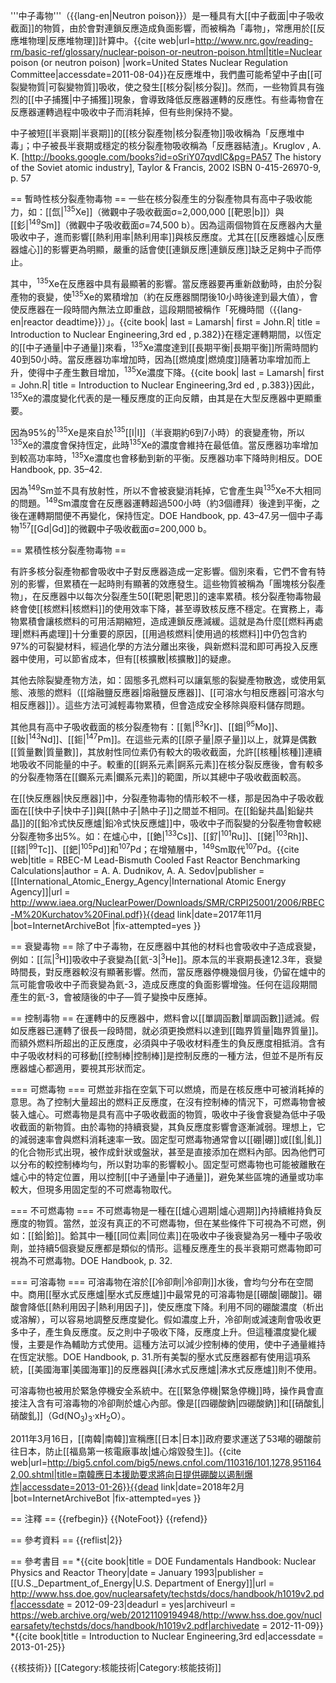 '''中子毒物'''（{{lang-en|Neutron poison}}）是一種具有大[[中子截面|中子吸收截面]]的物質，由於會對連鎖反應造成負面影響，而被稱為「毒物」，常應用於[[反應堆物理|反應堆物理]]計算中。<ref>{{cite web|url=http://www.nrc.gov/reading-rm/basic-ref/glossary/nuclear-poison-or-neutron-poison.html|title=Nuclear poison (or neutron poison) |work=United States Nuclear Regulation Committee|accessdate=2011-08-04}}</ref>在反應堆中，我們盡可能希望中子由[[可裂變物質|可裂變物質]]吸收，使之發生[[核分裂|核分裂]]。然而，一些物質具有強烈的[[中子捕獲|中子捕獲]]現象，會導致降低反應器運轉的反應性。有些毒物會在反應器運轉過程中吸收中子而消耗掉，但有些則保持不變。

中子被短[[半衰期|半衰期]]的[[核分裂產物|核分裂產物]]吸收稱為「反應堆中毒」；中子被長半衰期或穩定的核分裂產物吸收稱為「反應器結渣」。<ref>Kruglov , A. K. [http://books.google.com/books?id=oSriY07qvdIC&pg=PA57 The history of the Soviet atomic industry], Taylor & Francis, 2002 ISBN 0-415-26970-9, p. 57</ref>

== 暫時性核分裂產物毒物 ==
一些在核分裂產生的分裂產物具有高中子吸收能力，如：[[氙|<sup>135</sup>Xe]]（微觀中子吸收截面σ=2,000,000 [[靶恩|b]]）與[[釤|<sup>149</sup>Sm]]（微觀中子吸收截面σ=74,500 b）。因為這兩個物質在反應器內大量吸收中子，進而影響[[熱利用率|熱利用率]]與核反應度。尤其在[[反應器爐心|反應器爐心]]的影響更為明顯，嚴重的話會使[[連鎖反應|連鎖反應]]缺乏足夠中子而停止。

其中，<sup>135</sup>Xe在反應器中具有最顯著的影響。當反應器要再重新啟動時，由於分裂產物的衰變，使<sup>135</sup>Xe的累積增加（約在反應器關閉後10小時後達到最大值），會使反應器在一段時間內無法立即重啟，這段期間被稱作「死機時間（{{lang-en|reactor deadtime}}）」。<ref>{{cite book| last = Lamarsh| first = John.R| title = Introduction to Nuclear Engineering,3rd ed , p.382}}</ref>在穩定運轉期間，以恆定的[[中子通量|中子通量]]來看，<sup>135</sup>Xe濃度達到[[長期平衡|長期平衡]]所需時間約40到50小時。當反應器功率增加時，因為[[燃燒度|燃燒度]]隨著功率增加而上升，使得中子產生數目增加，<sup>135</sup>Xe濃度下降。<ref>{{cite book| last = Lamarsh| first = John.R| title = Introduction to Nuclear Engineering,3rd ed , p.383}}</ref>因此，<sup>135</sup>Xe的濃度變化代表的是一種反應度的正向反饋，由其是在大型反應器中更顯重要。

因為95%的<sup>135</sup>Xe是來自於<sup>135</sup>[[I|I]]（半衰期約6到7小時）的衰變產物，所以<sup>135</sup>Xe的濃度會保持恆定，此時<sup>135</sup>Xe的濃度會維持在最低值。當反應器功率增加到較高功率時，<sup>135</sup>Xe濃度也會移動到新的平衡。反應器功率下降時則相反。<ref>DOE Handbook, pp. 35–42.</ref>

因為<sup>149</sup>Sm並不具有放射性，所以不會被衰變消耗掉，它會產生與<sup>135</sup>Xe不大相同的問題。<sup>149</sup>Sm濃度會在反應器運轉超過500小時（約3個禮拜）後達到平衡，之後在運轉期間便不再變化，保持恆定。<ref>DOE Handbook, pp. 43–47.</ref>另一個中子毒物<sup>157</sup>[[Gd|Gd]]的微觀中子吸收截面σ=200,000 b。

== 累積性核分裂產物毒物 ==

有許多核分裂產物都會吸收中子對反應器造成一定影響。個別來看，它們不會有特別的影響，但累積在一起時則有顯著的效應發生。這些物質被稱為「團塊核分裂產物」，在反應器中以每次分裂產生50[[靶恩|靶恩]]的速率累積。核分裂產物毒物最終會使[[核燃料|核燃料]]的使用效率下降，甚至導致核反應不穩定。在實務上，毒物累積會讓核燃料的可用活期縮短，造成連鎖反應減緩。這就是為什麼[[燃料再處理|燃料再處理]]十分重要的原因，[[用過核燃料|使用過的核燃料]]中仍包含約97%的可裂變材料，經過化學的方法分離出來後，與新燃料混和即可再投入反應器中使用，可以節省成本，但有[[核擴散|核擴散]]的疑慮。

其他去除裂變產物方法，如：固態多孔燃料可以讓氣態的裂變產物散逸，或使用氣態、液態的燃料（[[熔融鹽反應器|熔融鹽反應器]]、[[可溶水勻相反應器|可溶水勻相反應器]]）。這些方法可減輕毒物累積，但會造成安全移除與廢料儲存問題。

其他具有高中子吸收截面的核分裂產物有：[[氪|<sup>83</sup>Kr]]、[[鉬|<sup>95</sup>Mo]]、[[釹|<sup>143</sup>Nd]]、[[鉕|<sup>147</sup>Pm]]。在這些元素的[[原子量|原子量]]以上，就算是偶數[[質量數|質量數]]，其放射性同位素仍有較大的吸收截面，允許[[核種|核種]]連續地吸收不同能量的中子。較重的[[錒系元素|錒系元素]]在核分裂反應後，會有較多的分裂產物落在[[鑭系元素|鑭系元素]]的範圍，所以其總中子吸收截面較高。

在[[快反應器|快反應器]]中，分裂產物毒物的情形較不一樣，那是因為中子吸收截面在[[快中子|快中子]]與[[熱中子|熱中子]]之間並不相同。在[[鉛鉍共晶|鉛鉍共晶]]的[[鉛冷式快反應爐|鉛冷式快反應爐]]中，吸收中子而裂變的分裂產物會較總分裂產物多出5%。如：在爐心中，[[銫|<sup>133</sup>Cs]]、[[釕|<sup>101</sup>Ru]]、[[銠|<sup>103</sup>Rh]]、[[鎝|<sup>99</sup>Tc]]、[[鈀|<sup>105</sup>Pd]]和<sup>107</sup>Pd；在增殖層中，<sup>149</sup>Sm取代<sup>107</sup>Pd。<ref>{{cite web|title = RBEC-M Lead-Bismuth Cooled Fast Reactor Benchmarking Calculations|author = A. A. Dudnikov, A. A. Sedov|publisher = [[International_Atomic_Energy_Agency|International Atomic Energy Agency]]|url = http://www.iaea.org/NuclearPower/Downloads/SMR/CRPI25001/2006/RBEC-M%20Kurchatov%20Final.pdf}}{{dead link|date=2017年11月 |bot=InternetArchiveBot |fix-attempted=yes }}</ref>

== 衰變毒物 ==
除了中子毒物，在反應器中其他的材料也會吸收中子造成衰變，例如：[[氚|<sup>3</sup>H]]吸收中子衰變為[[氦-3|<sup>3</sup>He]]。原本氚的半衰期長達12.3年，衰變時間長，對反應器較沒有顯著影響。然而，當反應器停機幾個月後，仍留在爐中的氚可能會吸收中子而衰變為氦-3，造成反應度的負面影響增強。任何在這段期間產生的氦-3，會被隨後的中子—質子變換中反應掉。

== 控制毒物 ==
在運轉中的反應器中，燃料會以[[單調函數|單調函數]]遞減。假如反應器已運轉了很長一段時間，就必須更換燃料以達到[[臨界質量|臨界質量]]。而額外燃料所超出的正反應度，必須與中子吸收材料產生的負反應度相抵消。含有中子吸收材料的可移動[[控制棒|控制棒]]是控制反應的一種方法，但並不是所有反應器爐心都適用，要視其形狀而定。

=== 可燃毒物 ===
可燃並非指在空氣下可以燃燒，而是在核反應中可被消耗掉的意思。為了控制大量超出的燃料正反應度，在沒有控制棒的情況下，可燃毒物會被裝入爐心。可燃毒物是具有高中子吸收截面的物質，吸收中子後會衰變為低中子吸收截面的新物質。由於毒物的持續衰變，其負反應度影響會逐漸減弱。理想上，它的減弱速率會與燃料消耗速率一致。固定型可燃毒物通常會以[[硼|硼]]或[[釓|釓]]的化合物形式出現，被作成針狀或盤狀，甚至是直接添加在燃料內部。因為他們可以分布的較控制棒均勻，所以對功率的影響較小。固定型可燃毒物也可能被離散在爐心中的特定位置，用以控制[[中子通量|中子通量]]，避免某些區塊的通量或功率較大，但現多用固定型的不可燃毒物取代。<ref name = doe-31/>

=== 不可燃毒物 ===
不可燃毒物是一種在[[爐心週期|爐心週期]]內持續維持負反應度的物質。當然，並沒有真正的不可燃毒物，但在某些條件下可視為不可燃，例如：[[鉿|鉿]]。鉿其中一種[[同位素|同位素]]在吸收中子後衰變為另一種中子吸收劑，並持續5個衰變反應都是類似的情形。這種反應產生的長半衰期可燃毒物即可視為不可燃毒物。<ref name=doe-32>DOE Handbook, p. 32.</ref>

=== 可溶毒物 ===
可溶毒物在溶於[[冷卻劑|冷卻劑]]水後，會均勻分布在空間中。商用[[壓水式反應爐|壓水式反應爐]]中最常見的可溶毒物是[[硼酸|硼酸]]。硼酸會降低[[熱利用因子|熱利用因子]]，使反應度下降。利用不同的硼酸濃度（析出或溶解），可以容易地調整反應度變化。假如濃度上升，冷卻劑或減速劑會吸收更多中子，產生負反應度。反之則中子吸收下降，反應度上升。但這種濃度變化緩慢，主要是作為輔助方式使用。這種方法可以減少控制棒的使用，使中子通量維持在恆定狀態。<ref name = doe-31>DOE Handbook, p. 31.</ref>所有美製的壓水式反應器都有使用這項系統，[[美國海軍|美國海軍]]的反應器與[[沸水式反應爐|沸水式反應爐]]則不使用。

可溶毒物也被用於緊急停機安全系統中。在[[緊急停機|緊急停機]]時，操作員會直接注入含有可溶毒物的冷卻劑於爐心內部。像是[[四硼酸鈉|四硼酸鈉]]和[[硝酸釓|硝酸釓]]（Gd(NO<sub>3</sub>)<sub>3</sub>·xH<sub>2</sub>O）。<ref name = doe-31/>

2011年3月16日，[[南韓|南韓]]宣稱應[[日本|日本]]政府要求運送了53噸的硼酸前往日本，防止[[福島第一核電廠事故|爐心熔毀發生]]。<ref>{{cite web|url=http://big5.cnfol.com/big5/news.cnfol.com/110316/101,1278,9511642,00.shtml|title=南韓應日本援助要求將向日提供硼酸以遏制爆炸|accessdate=2013-01-26}}{{dead link|date=2018年2月 |bot=InternetArchiveBot |fix-attempted=yes }}</ref>

== 注釋 ==
{{refbegin}}
{{NoteFoot}}
{{refend}}

== 參考資料 ==
{{reflist|2}}

== 參考書目 ==
*{{cite book|title = DOE Fundamentals Handbook: Nuclear Physics and Reactor Theory|date = January 1993|publisher = [[U.S._Department_of_Energy|U.S. Department of Energy]]|url = http://www.hss.doe.gov/nuclearsafety/techstds/docs/handbook/h1019v2.pdf|accessdate = 2012-09-23|deadurl = yes|archiveurl = https://web.archive.org/web/20121109194948/http://www.hss.doe.gov/nuclearsafety/techstds/docs/handbook/h1019v2.pdf|archivedate = 2012-11-09}}
*{{cite book|title = Introduction to Nuclear Engineering,3rd ed|accessdate = 2013-01-25}}

{{核技術}}
[[Category:核能技術|Category:核能技術]]